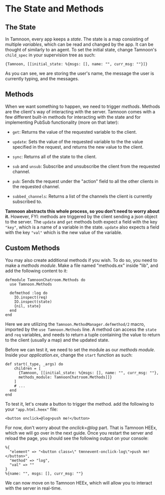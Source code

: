 # The State and Methods

## The State

In Tamnoon, every app keeps a _state_. The state is a map consisting of multiple _variables_, which can be read and changed by the app. It can be thought of similarly to an agent.
To set the initial state, change Tamnoon's `child_spec` in your supervision tree as such:

```
{Tamnoon, [[initial_state: %{msgs: [], name: "", curr_msg: ""}]}
```

As you can see, we are storing the user's name, the message the user is currently typing, and the messages.

## Methods

When we want something to happen, we need to trigger _methods_. Methods are the client's way of interacting with the server. Tamnoon comes with a few different built-in methods for interacting with the state and for implementing PubSub functionality (more on that later):

- `get`: Returns the value of the requested variable to the client.

- `update`: Sets the value of the requested variable to the the value specified in the request, and returns the new value to the client.

- `sync`: Returns all of the state to the client.

- `sub` and `unsub`: Subscribe and unsubscribe the client from the requested channel. 

- `pub`: Sends the request under the "action" field to all the other clients in the requested channel.

- `subbed_channels`: Returns a list of the channels the client is currently subscribed to.

**Tamnoon abstracts this whole process, so you don't need to worry about it.** However, FYI: methods are triggered by the client sending a json object to the server. The `update` and `get` methods both expect a field with the key `"key"`, which is a name of a variable in the state. `update` also expects a field with the key `"val"` which is the new value of the variable.

## Custom Methods

You may also create additional methods if you wish. To do so, you need to make a _methods module_. Make a file named "methods.ex" inside "lib", and add the following content to it:

```
defmodule TamnoonChatroom.Methods do
  use Tamnoon.Methods

  defmethod :log do
    IO.inspect(req)
    IO.inspect(state)
    {nil, state}
  end
end
```

Here we are utilizing the `Tamnoon.MethodManager.defmethod/2` macro, imported by the `use Tamnoon.Methods` line. A method can access the `state` and `req` variables, and needs to return a tuple containing the value to return to the client (usually a map) and the updated state.

Before we can test it, we need to set the module as our _methods module_. Inside your _application.ex_, change the `start` function as such:

```
def start(_type, _args) do
    children = [
      {Tamnoon, [[initial_state: %{msgs: [], name: "", curr_msg: ""},
      methods_module: TamnoonChatroom.Methods]]}
    ]
    # ...
  end
end
```

To test it, let's create a button to trigger the method. add the following to your `"app.html.heex"` file:

```
<button onclick=@log>push me!</button>
```

For now, don't worry about the _onclick=@log_ part. That is Tamnoon HEEx, which we will go over in the next guide. Once you restart the server and reload the page, you should see the following output on your console:

```
%{
  "element" => "<button class=\" tmnnevent-onclick-log\">push me!</button>",
  "method" => "log",
  "val" => ""
}
%{name: "", msgs: [], curr_msg: ""}
```

We can now move on to Tamnoon HEEx, which will allow you to interact with the server in real-time.